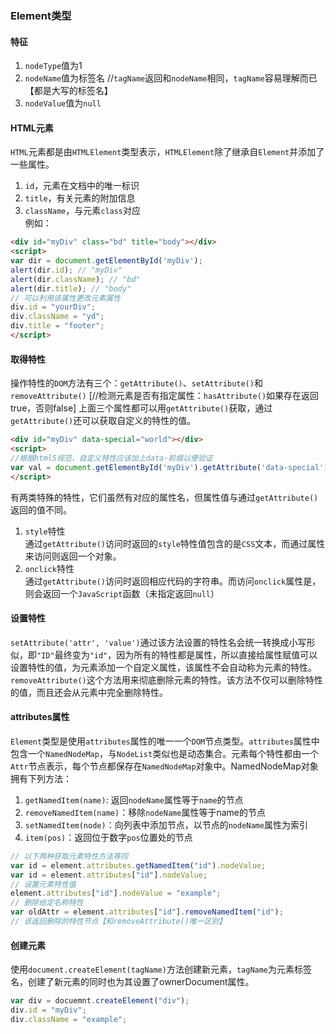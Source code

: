 ### Element类型
#### 特征
1. `nodeType`值为1  
2. `nodeName`值为标签名  //`tagName`返回和`nodeName`相同，`tagName`容易理解而已【都是大写的标签名】
3. `nodeValue`值为`null`  

#### HTML元素
`HTML`元素都是由`HTMLElement`类型表示，`HTMLElement`除了继承自`Element`并添加了一些属性。  
1. `id`，元素在文档中的唯一标识  
2. `title`，有关元素的附加信息  
3. `className`，与元素`class`对应  
例如：
```html
<div id="myDiv" class="bd" title="body"></div>
<script>
var dir = document.getElementById('myDiv');
alert(dir.id); // "myDiv"
alert(dir.className); // "bd"
alert(dir.title); // "body"
// 可以利用该属性更改元素属性
div.id = "yourDiv";
div.className = "yd";
div.title = "footer";
</script>
```
#### 取得特性
操作特性的`DOM`方法有三个：`getAttribute()`、`setAttribute()`和`removeAttribute()`
[//检测元素是否有指定属性：`hasAttribute()`如果存在返回true，否则false]
上面三个属性都可以用`getAttribute()`获取，通过`getAttribute()`还可以获取自定义的特性的值。
```html
<div id="myDiv" data-special="world"></div>
<script>
//根据html5规范，自定义特性应该加上data-前缀以便验证
var val = document.getElementById('myDiv').getAttribute('data-special');
</script>
```
有两类特殊的特性，它们虽然有对应的属性名，但属性值与通过`getAttribute()`返回的值不同。  
1. `style`特性  
通过`getAttribute()`访问时返回的`style`特性值包含的是`CSS`文本，而通过属性来访问则返回一个对象。  
2. `onclick`特性  
通过`getAttribute()`访问时返回相应代码的字符串。而访问`onclick`属性是，则会返回一个`JavaScript`函数（未指定返回`null`）
#### 设置特性
`setAttribute('attr', 'value')`通过该方法设置的特性名会统一转换成小写形似，即`"ID"`最终变为`"id"`，因为所有的特性都是属性，所以直接给属性赋值可以设置特性的值，为元素添加一个自定义属性，该属性不会自动称为元素的特性。  
`removeAttribute()`这个方法用来彻底删除元素的特性。该方法不仅可以删除特性的值，而且还会从元素中完全删除特性。
#### attributes属性
`Element`类型是使用`attributes`属性的唯一一个`DOM`节点类型。`attributes`属性中包含一个`NamedNodeMap`，与`NodeList`类似也是动态集合。元素每个特性都由一个`Attr`节点表示，每个节点都保存在`NamedNodeMap`对象中。NamedNodeMap对象拥有下列方法：  
1. `getNamedItem(name)`: 返回`nodeName`属性等于`name`的节点  
2. `removeNamedItem(name)`：移除`nodeName`属性等于name的节点  
3. `setNamedItem(node)`：向列表中添加节点，以节点的`nodeName`属性为索引  
4. `item(pos)`：返回位于数字`pos`位置处的节点  
```javascript
// 以下两种获取元素特性方法等同
var id = element.attributes.getNamedItem("id").nodeValue;
var id = element.attributes["id"].nodeValue;
// 设置元素特性值
element.attributes["id"].nodeValue = "example";
// 删除给定名称特性
var oldAttr = element.attributes["id"].removeNamedItem("id");
// 该返回删除的特性节点【和removeAttribute()唯一区别】
```
#### 创建元素
使用`document.createElement(tagName)`方法创建新元素，`tagName`为元素标签名，创建了新元素的同时也为其设置了ownerDocument属性。
```javascript
var div = docuemnt.createElement("div");
div.id = "myDiv";
div.className = "example";
```
